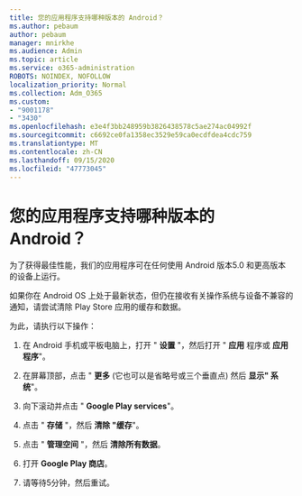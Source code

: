 ```yaml
---
title: 您的应用程序支持哪种版本的 Android？
ms.author: pebaum
author: pebaum
manager: mnirkhe
ms.audience: Admin
ms.topic: article
ms.service: o365-administration
ROBOTS: NOINDEX, NOFOLLOW
localization_priority: Normal
ms.collection: Adm_O365
ms.custom:
- "9001178"
- "3430"
ms.openlocfilehash: e3e4f3bb248959b3826438578c5ae274ac04992f
ms.sourcegitcommit: c6692ce0fa1358ec3529e59ca0ecdfdea4cdc759
ms.translationtype: MT
ms.contentlocale: zh-CN
ms.lasthandoff: 09/15/2020
ms.locfileid: "47773045"
---
```

# <a name="what-version-of-android-does-your-app-support"></a>您的应用程序支持哪种版本的 Android？

为了获得最佳性能，我们的应用程序可在任何使用 Android 版本5.0 和更高版本的设备上运行。

如果你在 Android OS 上处于最新状态，但仍在接收有关操作系统与设备不兼容的通知，请尝试清除 Play Store 应用的缓存和数据。

为此，请执行以下操作： 

1. 在 Android 手机或平板电脑上，打开 " **设置** "，然后打开 " **应用** 程序或 **应用程序**"。

2. 在屏幕顶部，点击 " **更多** (它也可以是省略号或三个垂直点) 然后 **显示" 系统**"。 

3. 向下滚动并点击 " **Google Play services**"。 

4. 点击 " **存储** "，然后 **清除 "缓存**"。 

5. 点击 " **管理空间** "，然后 **清除所有数据**。 

6. 打开 **Google Play 商店**。 

7. 请等待5分钟，然后重试。 